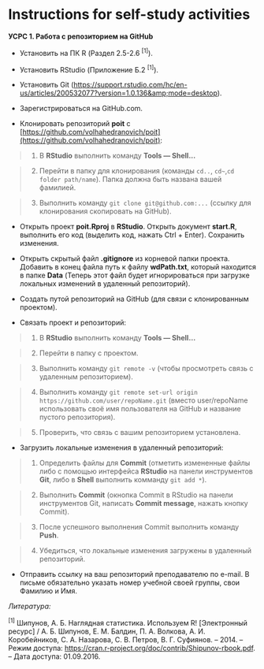 # Instructions for self-study activities

**УСРС 1. Работа с репозиторием на GitHub** 

* Установить на ПК R (Раздел 2.5-2.6 <sup>[1]</sup>).

* Установить RStudio (Приложение Б.2 <sup>[1]</sup>).

* Установить Git (https://support.rstudio.com/hc/en-us/articles/200532077?version=1.0.136&amp;mode=desktop).

* Зарегистрироваться на GitHub.com.

* Клонировать репозиторий **poit** с [https://github.com/volhahedranovich/poit](https://github.com/volhahedranovich/poit):

> 1. В **RStudio** выполнить команду **Tools — Shell...**

> 2. Перейти в папку для клонирования (команды `cd..`, `cd~`,`cd folder path/name`). Папка должна быть названа вашей фамилией.

> 3. Выполнить команду `git clone git@github.com:...` (ссылку для клонирования скопировать на GitHub).

* Открыть проект **poit.Rproj** в **RStudio**. Открыть документ **start.R**, выполнить его код (выделить код, нажать Ctrl + Enter). Сохранить изменения.

* Открыть скрытый файл **.gitignore** из корневой папки проекта. Добавить в конец файла путь к файлу **wdPath.txt**, который находится в папке **Data** (Теперь этот файл будет игнорироваться при загрузке локальных изменений в удаленный репозиторий).

* Создать путой репозиторий на GitHub (для связи с клонированным проектом).

* Связать проект и репозиторий:

> 1. В **RStudio** выполнить команду **Tools — Shell…**

> 2. Перейти в папку с проектом.

> 3. Выполнить команду `git remote -v` (чтобы просмотреть связь с удаленным репозиторием).

> 4. Выполнить команду `git remote set-url origin https://github.com/user/repoName.git` (вместо user/repoName использовать своё имя пользователя на GitHub и название пустого репозитория).

> 5. Проверить, что связь с вашим репозиторием установлена.

* Загрузить локальные изменения в удаленный репозиторий:

> 1. Определить файлы для **Commit** (отметить измененные файлы либо с помощью интерфейса **RStudio** на панели инструментов **Git**, либо в **Shell** выполнить комманду `git add *`).

> 2. Выполнить **Commit** (окнопка Commit в RStudio на панели инструментов Git, написать **Commit message**, нажать кнопку Commit).

> 3. После успешного выполнения Commit выполнить команду **Push**.

> 4. Убедиться, что локальные изменения загружены в удаленный репозиторий.

* Отправить ссылку на ваш репозиторий преподавателю по e-mail. В письме обязательно указать номер учебной своей группы, свои Фамилию и Имя.

*Литература:*

<sup>[1]</sup> Шипунов, А. Б. Наглядная статистика. Используем R! [Электронный ресурс] / А. Б. Шипунов, Е. М. Балдин, П. А. Волкова, А. И. Коробейников, С. А. Назарова, С. В. Петров, В. Г. Суфиянов. – 2014. – Режим доступа: https://cran.r-project.org/doc/contrib/Shipunov-rbook.pdf. – Дата доступа: 01.09.2016.

